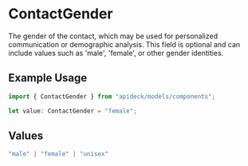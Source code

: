 # ContactGender

The gender of the contact, which may be used for personalized communication or demographic analysis. This field is optional and can include values such as 'male', 'female', or other gender identities.

## Example Usage

```typescript
import { ContactGender } from "apideck/models/components";

let value: ContactGender = "female";
```

## Values

```typescript
"male" | "female" | "unisex"
```
